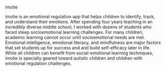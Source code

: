 imotie

imotie is an emotional regulation app that helps children to identify, track, and understand their emotions.  After spending four years teaching in an incredibly diverse middle school, I worked with dozens of students who faced steep socioemotional learning challenges. For many children, academic learning cannot occur until socioemotional needs are met. Emotional intelligence, emotional literacy, and mindfulness are major factors that set students up for success and and build self-efficacy later in life.  While all children can benefit from social-emotional learning techniques, imotie is specially geared toward autistic children and children with emotional regulation challenges.
